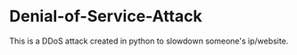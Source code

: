 # Denial-of-Service-Attack
This is a DDoS attack created in python to slowdown someone's ip/website. 
